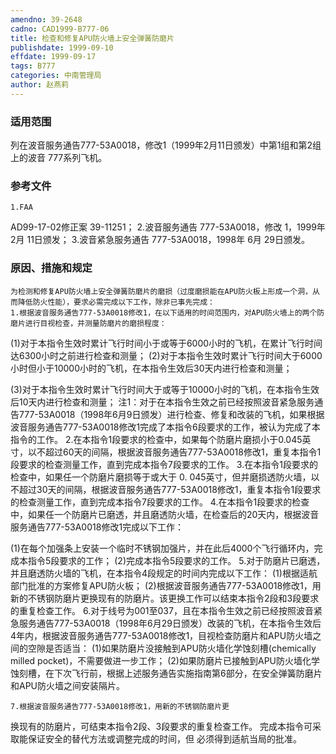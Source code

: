 ```yaml
---
amendno: 39-2648
cadno: CAD1999-B777-06
title: 检查和修复APU防火墙上安全弹簧防磨片
publishdate: 1999-09-10
effdate: 1999-09-17
tags: B777
categories: 中南管理局
author: 赵燕莉
---
```


### 适用范围 
列在波音服务通告777-53A0018，修改1（1999年2月11日颁发）中第1组和第2组上的波音 777系列飞机。

<!--more-->
### 参考文件
    1.FAA 
AD99-17-02修正案 39-11251；
    2.波音服务通告 777-53A0018，修改 1，1999年 2月 11日颁发；
    3.波音紧急服务通告 777-53A0018，1998年 6月 29日颁发。

### 原因、措施和规定 
    为检测和修复APU防火墙上安全弹簧防磨片的磨损（过度磨损能在APU防火板上形成一个洞，从而降低防火性能），要求必需完成以下工作，除非已事先完成： 
    1.根据波音服务通告777-53A0018修改1，在以下适用的时间范围内，对APU防火墙上的两个防磨片进行目视检查，并测量防磨片的磨损程度： 
(1)对于本指令生效时累计飞行时间小于或等于6000小时的飞机，在累计飞行时间达6300小时之前进行检查和测量； 
    (2)对于本指令生效时累计飞行时间大于6000小时但小于10000小时的飞机，在本指令生效后30天内进行检查和测量； 

  
(3)对于本指令生效时累计飞行时间大于或等于10000小时的飞机，在本指令生效后10天内进行检查和测量； 
注1：对于在本指令生效之前已经按照波音紧急服务通告777-53A0018（1998年6月9日颁发）进行检查、修复和改装的飞机，如果根据波音服务通告777-53A0018修改1完成了本指令6段要求的工作，被认为完成了本指令的工作。 
    2.在本指令1段要求的检查中，如果每个防磨片磨损小于0.045英寸，以不超过60天的间隔，根据波音服务通告777-53A0018修改1，重复本指令1段要求的检查测量工作，直到完成本指令7段要求的工作。 
    3.在本指令1段要求的检查中，如果任一个防磨片磨损等于或大于
0.
045英寸，但并磨损透防火墙，以不超过30天的间隔，根据波音服务通告777-53A0018修改1，重复本指令1段要求的检查测量工作，直到完成本指令7段要求的工作。 
    4.在本指令1段要求的检查中，如果任一个防磨片已磨透，并且磨透防火墙，在检查后的20天内，根据波音服务通告777-53A0018修改1完成以下工作： 

(1)在每个加强条上安装一个临时不锈钢加强片，并在此后4000个飞行循环内，完成本指令5段要求的工作； 
        (2)完成本指令5段要求的工作。 
    5.对于防磨片已磨透，并且磨透防火墙的飞机，在本指令4段规定的时间内完成以下工作： 
(1)根据适航部门批准的方案修复APU防火板； 
        (2)根据波音服务通告777-53A0018修改1，用新的不锈钢防磨片更换现有的防磨片。该更换工作可以结束本指令2段和3段要求的重复检查工作。 
    6.对于线号为001至037，且在本指令生效之前已经按照波音紧急服务通告777-53A0018（1998年6月29日颁发）改装的飞机，在本指令生效后4年内，根据波音服务通告777-53A0018修改1，目视检查防磨片和APU防火墙之间的空隙是否适当： 
         (1)如果防磨片没接触到APU防火墙化学蚀刻槽(chemically milled pocket)，不需要做进一步工作； 
         (2)如果防磨片已接触到APU防火墙化学蚀刻槽，在下次飞行前，根据上述服务通告实施指南第6部分，在安全弹簧防磨片和APU防火墙之间安装隔片。 

    7.根据波音服务通告777-53A0018修改1，用新的不锈钢防磨片更
  
换现有的防磨片，可结束本指令2段、3段要求的重复检查工作。     完成本指令可采取能保证安全的替代方法或调整完成的时间，但
必须得到适航当局的批准。
